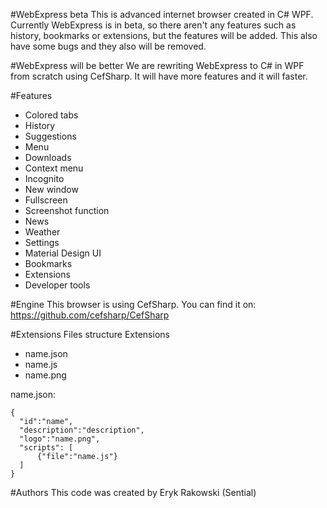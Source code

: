 #WebExpress beta
This is advanced internet browser created in C# WPF. Currently WebExpress is in beta, so there aren't any features such as history, bookmarks or extensions, but the features will be added. This also have some bugs and they also will be removed.

#WebExpress will be better
We are rewriting WebExpress to C# in WPF from scratch using CefSharp. It will have more features and it will faster.

#Features

* Colored tabs
* History
* Suggestions
* Menu
* Downloads
* Context menu
* Incognito
* New window
* Fullscreen
* Screenshot function
* News
* Weather
* Settings
* Material Design UI
* Bookmarks
* Extensions
* Developer tools

#Engine
This browser is using CefSharp. You can find it on: https://github.com/cefsharp/CefSharp

#Extensions
  Files structure
  Extensions
  * name.json
  * name.js
  * name.png
  
  name.json:
  ```
  {
    "id":"name",
    "description":"description",
    "logo":"name.png",
    "scripts": [
        {"file":"name.js"}
    ]
  }
  ```

#Authors
This code was created by Eryk Rakowski (Sential)


